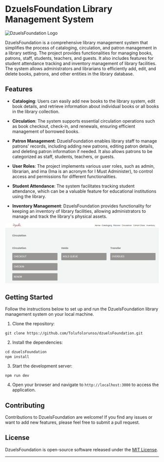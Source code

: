 # DzuelsFoundation Library Management System

![DzuelsFoundation Logo](https://dzuelsfoundation.org/front/images/logo.jpg)

DzuelsFoundation is a comprehensive library management system that simplifies the process of cataloging, circulation, and patron management in a library setting. The project provides functionalities for managing books, patrons, staff, students, teachers, and guests. It also includes features for student attendance tracking and inventory management of library facilities. The system allows administrators and librarians to efficiently add, edit, and delete books, patrons, and other entities in the library database.

## Features

- **Cataloging**: Users can easily add new books to the library system, edit book details, and retrieve information about individual books or all books in the library collection.

- **Circulation**: The system supports essential circulation operations such as book checkout, check-in, and renewals, ensuring efficient management of borrowed books.

- **Patron Management**: DzuelsFoundation enables library staff to manage patrons' records, including adding new patrons, editing patron details, and deleting patron information if needed. It also allows patrons to be categorized as staff, students, teachers, or guests.

- **User Roles**: The project implements various user roles, such as admin, librarian, and ima (Ima is an acronym for I Must Administer), to control access and permissions for different functionalities.

- **Student Attendance**: The system facilitates tracking student attendance, which can be a valuable feature for educational institutions using the library.

- **Inventory Management**: DzuelsFoundation provides functionality for keeping an inventory of library facilities, allowing administrators to manage and track the library's physical assets.

![DzuelsFoundation Screenshot](./cata-image.png)

## Getting Started

Follow the instructions below to set up and run the DzuelsFoundation library management system on your local machine.

1. Clone the repository:

```
git clone https://github.com/Tolufolorunso/dzuelsFoundation.git
```

2. Install the dependencies:

```
cd dzuelsFoundation
npm install
```

3. Start the development server:

```
npm run dev
```

4. Open your browser and navigate to `http://localhost:3000` to access the application.

## Contributing

Contributions to DzuelsFoundation are welcome! If you find any issues or want to add new features, please feel free to submit a pull request.

## License

DzuelsFoundation is open-source software released under the [MIT License](LICENSE).

---
